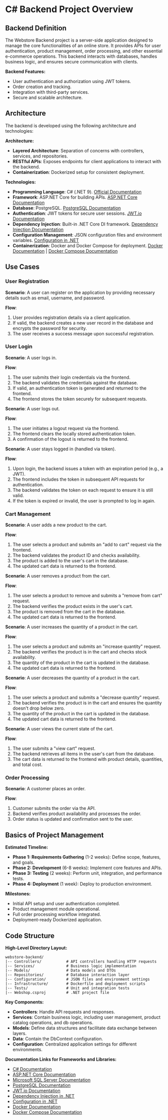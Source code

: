 # C# Backend Project Overview

## Backend Definition
The Webstore Backend project is a server-side application designed to manage the core functionalities of an online store. It provides APIs for user authentication, product management, order processing, and other essential e-commerce operations. This backend interacts with databases, handles business logic, and ensures secure communication with clients.

**Backend Features:**

- User authentication and authorization using JWT tokens.
- Order creation and tracking.
- Integration with third-party services.
- Secure and scalable architecture.

## Architecture
The backend is developed using the following architecture and technologies:

**Architecture:**

- **Layered Architecture**: Separation of concerns with controllers, services, and repositories.
- **RESTful APIs**: Exposes endpoints for client applications to interact with the backend.
- **Containerization**: Dockerized setup for consistent deployment.

**Technologies:**

- **Programming Language**: C# (.NET 9). [Official Documentation](https://learn.microsoft.com/en-us/dotnet/)
- **Framework**: ASP.NET Core for building APIs. [ASP.NET Core Documentation](https://learn.microsoft.com/en-us/aspnet/core/)
- **Database**: PostgreSQL. [PostgreSQL Documentation](https://www.postgresql.org/docs/)
- **Authentication**: JWT tokens for secure user sessions. [JWT.io Documentation](https://jwt.io/introduction/)
- **Dependency Injection**: Built-in .NET Core DI framework. [Dependency Injection Documentation](https://learn.microsoft.com/en-us/dotnet/core/extensions/dependency-injection)
- **Configuration Management**: JSON configuration files and environment variables. [Configuration in .NET](https://learn.microsoft.com/en-us/aspnet/core/fundamentals/configuration/)
- **Containerization**: Docker and Docker Compose for deployment. [Docker Documentation](https://docs.docker.com/) | [Docker Compose Documentation](https://docs.docker.com/compose/)

## Use Cases

### User Registration

**Scenario**: A user can register on the application by providing necessary details such as email, username, and password.

**Flow**:

1. User provides registration details via a client application.
2. If valid, the backend creates a new user record in the database and encrypts the password for security.
3. The user receives a success message upon successful registration.
 
### User Login

**Scenario**: A user logs in.

**Flow**:

1. The user submits their login credentials via the frontend.
2. The backend validates the credentials against the database.
3. If valid, an authentication token is generated and returned to the frontend.
4. The frontend stores the token securely for subsequent requests.

**Scenario**: A user logs out.

**Flow**:

1. The user initiates a logout request via the frontend.
2. The frontend clears the locally stored authentication token.
3. A confirmation of the logout is returned to the frontend.

**Scenario**: A user stays logged in (handled via token).

**Flow**:

1. Upon login, the backend issues a token with an expiration period (e.g., a JWT).
2. The frontend includes the token in subsequent API requests for authentication.
3. The backend validates the token on each request to ensure it is still valid.
4. If the token is expired or invalid, the user is prompted to log in again.
  
### Cart Management

**Scenario**: A user adds a new product to the cart.

**Flow**:

1. The user selects a product and submits an "add to cart" request via the frontend.
2. The backend validates the product ID and checks availability.
3. The product is added to the user's cart in the database.
4. The updated cart data is returned to the frontend.

**Scenario**: A user removes a product from the cart.

**Flow**:

1. The user selects a product to remove and submits a "remove from cart" request.
2. The backend verifies the product exists in the user's cart.
3. The product is removed from the cart in the database.
4. The updated cart data is returned to the frontend.

**Scenario**: A user increases the quantity of a product in the cart.

**Flow**:

1. The user selects a product and submits an "increase quantity" request.
2. The backend verifies the product is in the cart and checks stock availability.
3. The quantity of the product in the cart is updated in the database.
4. The updated cart data is returned to the frontend.

**Scenario**: A user decreases the quantity of a product in the cart.

**Flow**:

1. The user selects a product and submits a "decrease quantity" request.
2. The backend verifies the product is in the cart and ensures the quantity doesn't drop below zero.
3. The quantity of the product in the cart is updated in the database.
4. The updated cart data is returned to the frontend.

**Scenario**: A user views the current state of the cart.

**Flow**:

1. The user submits a "view cart" request.
2. The backend retrieves all items in the user's cart from the database.
3. The cart data is returned to the frontend with product details, quantities, and total cost.

###  Order Processing

**Scenario**: A customer places an order.

**Flow**:

1. Customer submits the order via the API.
2. Backend verifies product availability and processes the order.
3. Order status is updated and confirmation sent to the user.

## Basics of Project Management

**Estimated Timeline:**

- **Phase 1: Requirements Gathering** (1-2 weeks): Define scope, features, and goals.
- **Phase 2: Development** (6-8 weeks): Implement core features and APIs.
- **Phase 3: Testing** (2 weeks): Perform unit, integration, and performance tests.
- **Phase 4: Deployment** (1 week): Deploy to production environment.

**Milestones:**

- Initial API setup and user authentication completed.
- Product management module operational.
- Full order processing workflow integrated.
- Deployment-ready Dockerized application.

## Code Structure

**High-Level Directory Layout:**

```
webstore-backend/
|-- Controllers/           # API controllers handling HTTP requests
|-- Services/              # Business logic implementation
|-- Models/                # Data models and DTOs
|-- Repositories/          # Database interaction layer
|-- Configuration/         # JSON files and environment settings
|-- Infrastructure/        # Dockerfile and deployment scripts
|-- Tests/                 # Unit and integration tests
|-- Webshop.csproj         # .NET project file
```

**Key Components:**

- **Controllers**: Handle API requests and responses.
- **Services**: Contain business logic, including user management, product catalog operations, and db operations.
- **Models**: Define data structures and facilitate data exchange between layers.
- **Data**: Contain the DbContext configuration.
- **Configuration**: Centralized application settings for different environments.

**Documentation Links for Frameworks and Libraries:**

- [C# Documentation](https://learn.microsoft.com/en-us/dotnet/)
- [ASP.NET Core Documentation](https://learn.microsoft.com/en-us/aspnet/core/)
- [Microsoft SQL Server Documentation](https://learn.microsoft.com/en-us/sql/)
- [PostgreSQL Documentation](https://www.postgresql.org/docs/)
- [JWT.io Documentation](https://jwt.io/introduction/)
- [Dependency Injection in .NET](https://learn.microsoft.com/en-us/dotnet/core/extensions/dependency-injection)
- [Configuration in .NET](https://learn.microsoft.com/en-us/aspnet/core/fundamentals/configuration/)
- [Docker Documentation](https://docs.docker.com/)
- [Docker Compose Documentation](https://docs.docker.com/compose/)

